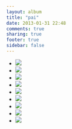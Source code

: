 ```yaml
---
layout: album
title: "pai"
date: 2013-01-31 22:48
comments: true
sharing: true
footer: true
sidebar: false
---
```

<div>
<ul class="album-thumbs">
<li>
<a class="fancybox" rel="group" href="//static.robinclowers.com:80/pai/P1120770.JPG"><img src="//static.robinclowers.com:80/pai/thumbs/P1120770.JPG"></img></a>
</li>
<li>
<a class="fancybox" rel="group" href="//static.robinclowers.com:80/pai/P1120771.JPG"><img src="//static.robinclowers.com:80/pai/thumbs/P1120771.JPG"></img></a>
</li>
<li>
<a class="fancybox" rel="group" href="//static.robinclowers.com:80/pai/P1120772.JPG"><img src="//static.robinclowers.com:80/pai/thumbs/P1120772.JPG"></img></a>
</li>
<li>
<a class="fancybox" rel="group" href="//static.robinclowers.com:80/pai/P1120775.JPG"><img src="//static.robinclowers.com:80/pai/thumbs/P1120775.JPG"></img></a>
</li>
<li>
<a class="fancybox" rel="group" href="//static.robinclowers.com:80/pai/P1120776.JPG"><img src="//static.robinclowers.com:80/pai/thumbs/P1120776.JPG"></img></a>
</li>
<li>
<a class="fancybox" rel="group" href="//static.robinclowers.com:80/pai/P1120777.JPG"><img src="//static.robinclowers.com:80/pai/thumbs/P1120777.JPG"></img></a>
</li>
<li>
<a class="fancybox" rel="group" href="//static.robinclowers.com:80/pai/P1120778.JPG"><img src="//static.robinclowers.com:80/pai/thumbs/P1120778.JPG"></img></a>
</li>
<li>
<a class="fancybox" rel="group" href="//static.robinclowers.com:80/pai/P1120779.JPG"><img src="//static.robinclowers.com:80/pai/thumbs/P1120779.JPG"></img></a>
</li>
<li>
<a class="fancybox" rel="group" href="//static.robinclowers.com:80/pai/P1120780.JPG"><img src="//static.robinclowers.com:80/pai/thumbs/P1120780.JPG"></img></a>
</li>
</ul>
</div>
